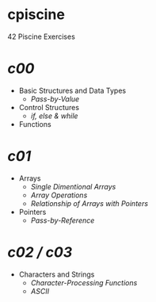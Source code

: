 # cpiscine
42 Piscine Exercises
# *c00*
- Basic Structures and Data Types
  - _Pass-by-Value_
- Control Structures
  - _if, else & while_
- Functions
# *c01*
- Arrays
  - _Single Dimentional Arrays_
  - _Array Operations_
  - _Relationship of Arrays with Pointers_
- Pointers
  - _Pass-by-Reference_
# *c02 / c03*
- Characters and Strings
  - _Character-Processing Functions_
  - _ASCII_
